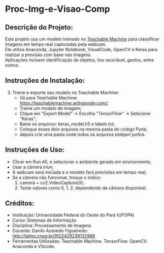 # Proc-Img-e-Visao-Comp

## Descrição do Projeto:
Este projeto usa um modelo treinado no [Teachable Machine](https://teachablemachine.withgoogle.com/) para classificar imagens em tempo real capturadas pela webcam.  
Ele utiliza Anaconda, Jupyter Notebook, VisualCode, OpenCV e Keras para realizar a previsão com base nas imagens.  
Aplicações incluem identificação de objetos, lixo reciclável, gestos, entre outros.

## Instruções de Instalação:
3. Treine e exporte seu modelo no Teachable Machine:
   - Vá para Teachable Machine: <https://teachablemachine.withgoogle.com/>;
   - Treine um modelo de imagem;
   - Clique em "Export Model" → Escolha "TensorFlow" → Selecione "Keras";
   - Baixe os arquivos: keras_model.h5 e labels.txt;
   - Coloque esses dois arquivos na mesma pasta do código Pynb;
   - depois crie uma pasta onde todos os arquivos estejam juntos.

## Instruções de Uso:

- Clicar em Run All, e selecionar o ambiente gerado em environments;
- Usar a câmera iriun;
- A webcam será iniciada e o modelo fará previsões em tempo real;
- Se a câmera não funcionar, troque o índice:
   1. camera = cv2.VideoCapture(0);
   2. Tente valores como 0, 1, 2, dependendo da câmera disponível.

## Créditos:
- Instituição: Universidade Federal do Oeste do Pará (UFOPA)
- Curso: Sistemas de Informação
- Disciplina: Processamento de Imagens
- Docente: Danilo Azevedo Figueiredo: <http://lattes.cnpq.br/9122429239132988>
- Ferramentas Utilizadas: Teachable Machine. TensorFlow. OpenCV. Anaconda e VScode. 


